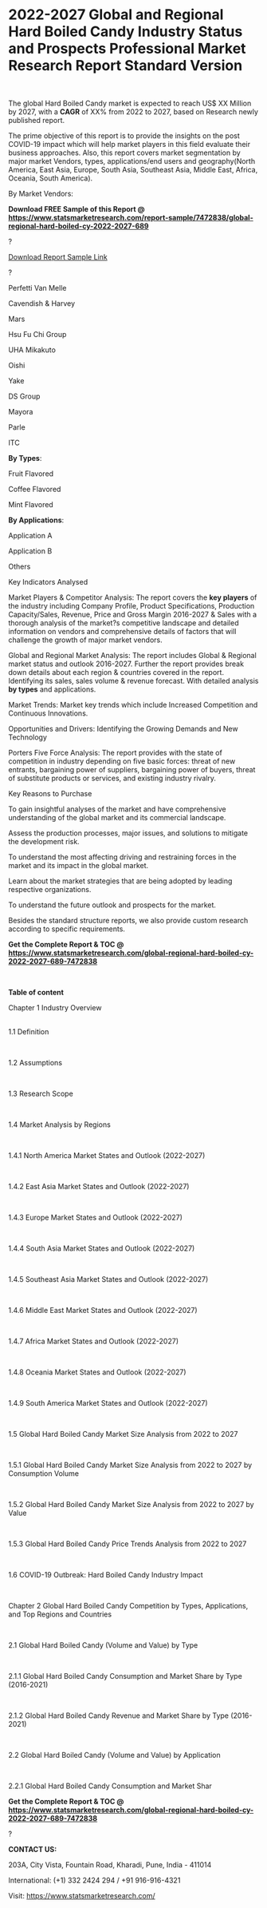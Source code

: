 <h1>2022-2027 Global and Regional Hard Boiled Candy Industry Status and Prospects Professional Market Research Report Standard Version</h1><br/><p>The global Hard Boiled Candy market is expected to reach US$ XX Million by 2027, with a <strong>CAGR</strong> of XX% from 2022 to 2027, based on Research newly published report.</p>
 
 
 
 <p>The prime objective of this report is to provide the insights on the post COVID-19 impact which will help market players in this field evaluate their business approaches. Also, this report covers market segmentation by major market Vendors, types, applications/end users and geography(North America, East Asia, Europe, South Asia, Southeast Asia, Middle East, Africa, Oceania, South America).</p>
 
 
 
 <p>By Market Vendors:</p>
 
 
 
 <div><b>Download FREE Sample of this Report @ <a href="https://www.statsmarketresearch.com/download-free-sample/7472838/global-regional-hard-boiled-cy-2022-2027-689">https://www.statsmarketresearch.com/report-sample/7472838/global-regional-hard-boiled-cy-2022-2027-689</a></b></div>
 
 
 
 <p>? </p>
 
 
 
 <p><a href="https://www.statsmarketresearch.com/download-free-sample/7472838/global-regional-hard-boiled-cy-2022-2027-689">Download Report Sample Link</a></p>
 
 
 
 <p>? </p>
 
 
 
 <p>Perfetti Van Melle</p>
 
 
 
 <p>Cavendish & Harvey</p>
 
 
 
 <p>Mars</p>
 
 
 
 <p>Hsu Fu Chi Group</p>
 
 
 
 <p>UHA Mikakuto</p>
 
 
 
 <p>Oishi</p>
 
 
 
 <p>Yake</p>
 
 
 
 <p>DS Group</p>
 
 
 
 <p>Mayora</p>
 
 
 
 <p>Parle</p>
 
 
 
 <p>ITC</p>
 
 
 
 <p><strong>By Types</strong>:</p>
 
 
 
 <p>Fruit Flavored</p>
 
 
 
 <p>Coffee Flavored</p>
 
 
 
 <p>Mint Flavored</p>
 
 
 
 <p><strong><strong>By Applications</strong></strong>:</p>
 
 
 
 <p>Application A</p>
 
 
 
 <p>Application B</p>
 
 
 
 <p>Others</p>
 
 
 
 <p>Key Indicators Analysed</p>
 
 
 
 <p>Market Players & Competitor Analysis: The report covers the <strong>key players</strong> of the industry including Company Profile, Product Specifications, Production Capacity/Sales, Revenue, Price and Gross Margin 2016-2027 & Sales with a thorough analysis of the market?s competitive landscape and detailed information on vendors and comprehensive details of factors that will challenge the growth of major market vendors.</p>
 
 
 
 <p>Global and Regional Market Analysis: The report includes Global & Regional market status and outlook 2016-2027. Further the report provides break down details about each region & countries covered in the report. Identifying its sales, sales volume & revenue forecast. With detailed analysis <strong>by types</strong> and applications.</p>
 
 
 
 <p>Market Trends: Market key trends which include Increased Competition and Continuous Innovations.</p>
 
 
 
 <p>Opportunities and Drivers: Identifying the Growing Demands and New Technology</p>
 
 
 
 <p>Porters Five Force Analysis: The report provides with the state of competition in industry depending on five basic forces: threat of new entrants, bargaining power of suppliers, bargaining power of buyers, threat of substitute products or services, and existing industry rivalry.</p>
 
 
 
 <p>Key Reasons to Purchase</p>
 
 
 
 <p>To gain insightful analyses of the market and have comprehensive understanding of the global market and its commercial landscape.</p>
 
 
 
 <p>Assess the production processes, major issues, and solutions to mitigate the development risk.</p>
 
 
 
 <p>To understand the most affecting driving and restraining forces in the market and its impact in the global market.</p>
 
 
 
 <p>Learn about the market strategies that are being adopted by leading respective organizations.</p>
 
 
 
 <p>To understand the future outlook and prospects for the market.</p>
 
 
 
 <p>Besides the standard structure reports, we also provide custom research according to specific requirements.</p>
 
 
 
 <div><b>Get the Complete Report & TOC @ <a href="https://www.statsmarketresearch.com/global-regional-hard-boiled-cy-2022-2027-689-7472838">https://www.statsmarketresearch.com/global-regional-hard-boiled-cy-2022-2027-689-7472838</a></b></div>
 
 
 
 <p><br />
 
 <b>Table of content</b></p>
 
 
 
 <p>Chapter 1 Industry Overview<br />
 
 <br />
 
 1.1 Definition<br />
 
 <br />
 
 1.2 Assumptions<br />
 
 <br />
 
 1.3 Research Scope<br />
 
 <br />
 
 1.4 Market Analysis by Regions<br />
 
 <br />
 
 1.4.1 North America Market States and Outlook (2022-2027)<br />
 
 <br />
 
 1.4.2 East Asia Market States and Outlook (2022-2027)<br />
 
 <br />
 
 1.4.3 Europe Market States and Outlook (2022-2027)<br />
 
 <br />
 
 1.4.4 South Asia Market States and Outlook (2022-2027)<br />
 
 <br />
 
 1.4.5 Southeast Asia Market States and Outlook (2022-2027)<br />
 
 <br />
 
 1.4.6 Middle East Market States and Outlook (2022-2027)<br />
 
 <br />
 
 1.4.7 Africa Market States and Outlook (2022-2027)<br />
 
 <br />
 
 1.4.8 Oceania Market States and Outlook (2022-2027)<br />
 
 <br />
 
 1.4.9 South America Market States and Outlook (2022-2027)<br />
 
 <br />
 
 1.5 Global Hard Boiled Candy Market Size Analysis from 2022 to 2027<br />
 
 <br />
 
 1.5.1 Global Hard Boiled Candy Market Size Analysis from 2022 to 2027 by Consumption Volume<br />
 
 <br />
 
 1.5.2 Global Hard Boiled Candy Market Size Analysis from 2022 to 2027 by Value<br />
 
 <br />
 
 1.5.3 Global Hard Boiled Candy Price Trends Analysis from 2022 to 2027<br />
 
 <br />
 
 1.6 COVID-19 Outbreak: Hard Boiled Candy Industry Impact<br />
 
 <br />
 
 Chapter 2 Global Hard Boiled Candy Competition by Types, Applications, and Top Regions and Countries<br />
 
 <br />
 
 2.1 Global Hard Boiled Candy (Volume and Value) by Type<br />
 
 <br />
 
 2.1.1 Global Hard Boiled Candy Consumption and Market Share by Type (2016-2021)<br />
 
 <br />
 
 2.1.2 Global Hard Boiled Candy Revenue and Market Share by Type (2016-2021)<br />
 
 <br />
 
 2.2 Global Hard Boiled Candy (Volume and Value) by Application<br />
 
 <br />
 
 2.2.1 Global Hard Boiled Candy Consumption and Market Shar</p>
 
 
 
 <div><b>Get the Complete Report & TOC @ <a href="https://www.statsmarketresearch.com/global-regional-hard-boiled-cy-2022-2027-689-7472838">https://www.statsmarketresearch.com/global-regional-hard-boiled-cy-2022-2027-689-7472838</a></b></div>
 
 
 
 <p>? </p>
 
 
 
 <p><b>CONTACT US:</b><br />
 
 203A, City Vista, Fountain Road, Kharadi, Pune, India - 411014<br />
 
 International: (+1) 332 2424 294 / +91 916-916-4321<br />
 
 Visit: <a href="https://www.statsmarketresearch.com/">https://www.statsmarketresearch.com/</a></p>
